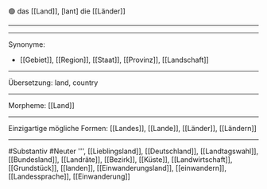 🟢 das [[Land]], [lant]
die [[Länder]]


---


---
Synonyme:
- [[Gebiet]], [[Region]], [[Staat]], [[Provinz]], [[Landschaft]]

---
Übersetzung: land, country

---
Morpheme:
[[Land]]

---
Einzigartige mögliche Formen: [[Landes]], [[Lande]], [[Länder]], [[Ländern]]

---
#Substantiv #Neuter
''', [[Lieblingsland]], [[Deutschland]], [[Landtagswahl]], [[Bundesland]], [[Landräte]], [[Bezirk]], [[Küste]], [[Landwirtschaft]], [[Grundstück]], [[landen]], [[Einwanderungsland]], [[einwandern]], [[Landessprache]], [[Einwanderung]]
